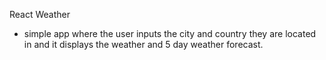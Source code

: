 React Weather
- simple app where the user inputs the city and country they are located in and it displays the weather and 5 day weather forecast.
